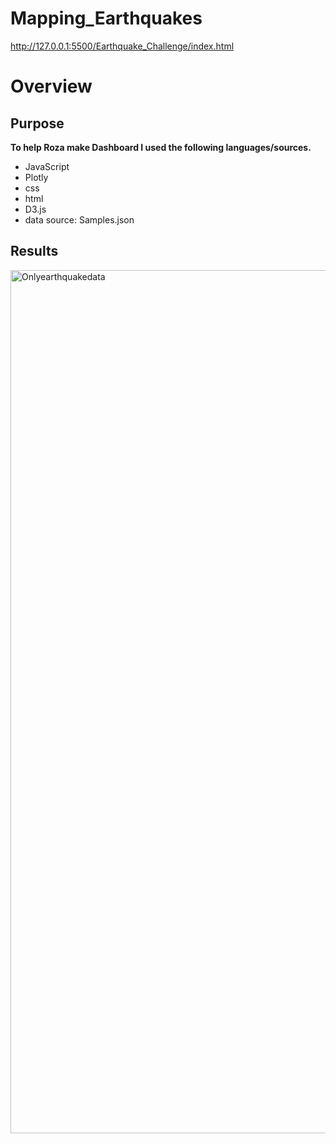# Mapping_Earthquakes
http://127.0.0.1:5500/Earthquake_Challenge/index.html
# Overview 

## Purpose 


 **To help Roza make Dashboard I used the following languages/sources.**
- JavaScript
- Plotly
- css
- html
- D3.js
- data source: Samples.json


## Results 
<img width="1381" alt="Onlyearthquakedata" src="https://user-images.githubusercontent.com/85364095/134628642-28f6844b-453c-472c-892a-f5ac9ed9f90a.png">
















